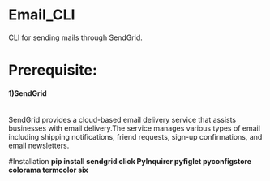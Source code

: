 # Email_CLI
CLI for sending mails through SendGrid.

# Prerequisite:

<h4>1)SendGrid</h4></br>
SendGrid provides a cloud-based email delivery service that assists businesses with email delivery.The service manages various types of email including shipping notifications, friend requests, sign-up confirmations, and email newsletters. </br>

#Installation
<b>pip install sendgrid click PyInquirer pyfiglet pyconfigstore colorama termcolor six</b>
